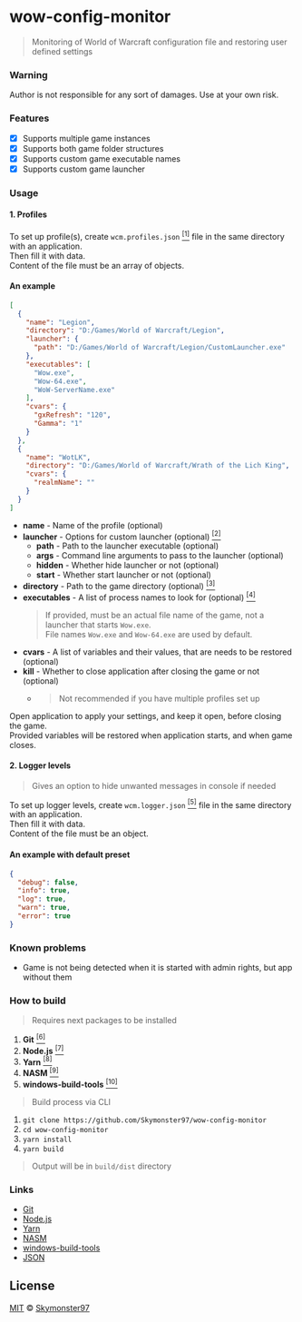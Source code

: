 <!-- markdownlint-disable no-inline-html header-increment -->
# wow-config-monitor

> Monitoring of World of Warcraft configuration file and restoring user defined settings

### Warning

Author is not responsible for any sort of damages.
Use at your own risk.

### Features

- [x] Supports multiple game instances
- [x] Supports both game folder structures <a id="dir"></a>
- [x] Supports custom game executable names <a id="exec"></a>
- [x] Supports custom game launcher <a id="launcher"></a>

### Usage

#### 1. Profiles

To set up profile(s), create `wcm.profiles.json` <a href="#JSON"><sup>[1]</sup></a>
file in the same directory with an application.\
Then fill it with data.\
Content of the file must be an array of objects.

#### An example

```json
[
  {
    "name": "Legion",
    "directory": "D:/Games/World of Warcraft/Legion",
    "launcher": {
      "path": "D:/Games/World of Warcraft/Legion/CustomLauncher.exe"
    },
    "executables": [
      "Wow.exe",
      "Wow-64.exe",
      "WoW-ServerName.exe"
    ],
    "cvars": {
      "gxRefresh": "120",
      "Gamma": "1"
    }
  },
  {
    "name": "WotLK",
    "directory": "D:/Games/World of Warcraft/Wrath of the Lich King",
    "cvars": {
      "realmName": ""
    }
  }
]
```

- **name** - Name of the profile (optional)
- **launcher** - Options for custom launcher (optional) <a href="#launcher"><sup>[2]</sup></a>
  - **path** - Path to the launcher executable (optional)
  - **args** - Command line arguments to pass to the launcher (optional)
  - **hidden** - Whether hide launcher or not (optional)
  - **start** - Whether start launcher or not (optional)
- **directory** - Path to the game directory (optional) <a href="#dir"><sup>[3]</sup></a>
- **executables** - A list of process names to look for (optional) <a href="#exec"><sup>[4]</sup></a>
  > If provided, must be an actual file name of the game, not a launcher that starts `Wow.exe`.\
  > File names `Wow.exe` and `Wow-64.exe` are used by default.
- **cvars** - A list of variables and their values, that are needs to be restored (optional)
- **kill** - Whether to close application after closing the game or not (optional)
  - > Not recommended if you have multiple profiles set up

Open application to apply your settings, and keep it open, before closing the game.\
Provided variables will be restored when application starts, and when game closes.

#### 2. Logger levels

> Gives an option to hide unwanted messages in console if needed

To set up logger levels, create `wcm.logger.json` <a href="#JSON"><sup>[5]</sup></a>
file in the same directory with an application.\
Then fill it with data.\
Content of the file must be an object.

#### An example with default preset

```json
{
  "debug": false,
  "info": true,
  "log": true,
  "warn": true,
  "error": true
}
```

### Known problems

- Game is not being detected when it is started with admin rights, but app without them

### How to build

> Requires next packages to be installed

1. **Git** <a href="#Git"><sup>[6]</sup></a>
2. **Node.js** <a href="#Node.js"><sup>[7]</sup></a>
3. **Yarn** <a href="#Yarn"><sup>[8]</sup></a>
4. **NASM** <a href="#NASM"><sup>[9]</sup></a>
5. **windows-build-tools** <a href="#WBT"><sup>[10]</sup></a>

> Build process via CLI

1. `git clone https://github.com/Skymonster97/wow-config-monitor`
2. `cd wow-config-monitor`
3. `yarn install`
4. `yarn build`

> Output will be in `build/dist` directory

### Links

- [Git](https://git-scm.com/) <a id="Git"></a>
- [Node.js](https://nodejs.org/en/) <a id="Node.js"></a>
- [Yarn](https://yarnpkg.com/) <a id="Yarn"></a>
- [NASM](https://www.nasm.us/) <a id="NASM"></a>
- [windows-build-tools](https://yarnpkg.com/package/windows-build-tools) <a id="WBT"></a>
- [JSON](https://developer.mozilla.org/en-US/docs/Glossary/JSON) <a id="JSON"></a>

## License

[MIT](LICENSE.md) © [Skymonster97](https://github.com/Skymonster97)
